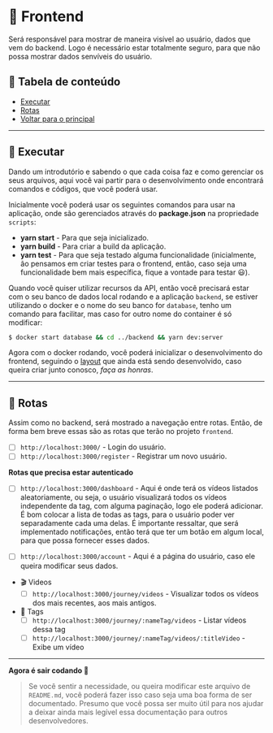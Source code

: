 # :cookie: Frontend

Será responsável para mostrar de maneira visível ao usuário, dados que vem do backend. Logo é necessário estar totalmente seguro, para que não possa mostrar dados senvíveis do usuário.

## :scroll: Tabela de conteúdo

- [Executar](#hammer-executar)
- [Rotas](#vertical_traffic_light-rotas)
- <a href="../../README.md">Voltar para o principal</a>

---

## :hammer: Executar

Dando um introdutório e sabendo o que cada coisa faz e como gerenciar os seus arquivos, aqui você vai partir para o desenvolvimento onde encontrará comandos e códigos, que você poderá usar.

Inicialmente você poderá usar os seguintes comandos para usar na aplicação, onde são gerenciados através do **package.json** na propriedade `scripts`:

- **yarn start** - Para que seja inicializado.
- **yarn build** - Para criar a build da aplicação.
- **yarn test** - Para que seja testado alguma funcionalidade (inicialmente, ão pensamos em criar testes para o frontend, então, caso seja uma funcionalidade bem mais específica, fique a vontade para testar :smiley:).

Quando você quiser utilizar recursos da API, então você precisará estar com o seu banco de dados local rodando e a aplicação `backend`, se estiver utilizando o docker e o nome do seu banco for `database`, tenho um comando para facilitar, mas caso for outro nome do container é só modificar:

```sh
$ docker start database && cd ../backend && yarn dev:server
```

Agora com o docker rodando, você poderá inicializar o desenvolvimento do frontend, seguindo o [layout](https://www.figma.com/file/YrsLKvcqQx2Iq8QdUBqJbS/Rocketflix?node-id=2%3A2) que ainda está sendo desenvolvido, caso queira criar junto conosco, *faça as honras*.

---

## :vertical_traffic_light: Rotas

Assim como no backend, será mostrado a navegação entre rotas. Então, de forma bem breve essas são as rotas que terão no projeto `frontend`.

  - [ ] `http://localhost:3000/` - Login do usuário.
  - [ ] `http://localhost:3000/register` - Registrar um novo usuário.

  **Rotas que precisa estar autenticado**

  - [ ] `http://localhost:3000/dashboard` - Aqui é onde terá os vídeos listados aleatoriamente, ou seja, o usuário visualizará todos os vídeos independente da tag, com alguma paginação, logo ele poderá adicionar. É bom colocar a lista de todas as tags, para o usuário poder ver separadamente cada uma delas. É importante ressaltar, que será implementado notificações, então terá que ter um botão em algum local, para que possa fornecer esses dados.

  - [ ] `http://localhost:3000/account` - Aqui é a página do usuário, caso ele queira modificar seus dados.

  - :clapper: Videos
    - [ ] `http://localhost:3000/journey/videos` - Visualizar todos os vídeos dos mais recentes, aos mais antigos.

  - :pencil: Tags
    - [ ] `http://localhost:3000/journey/:nameTag/videos` - Listar vídeos dessa tag
    - [ ] `http://localhost:3000/journey/:nameTag/videos/:titleVideo` - Exibe um vídeo

---

**Agora é sair codando :rocket:**

> Se você sentir a necessidade, ou queira modificar este arquivo de `README.md`, você poderá fazer isso caso seja uma boa forma de ser documentado. Presumo que você possa ser muito útil para nos ajudar a deixar ainda mais legível essa documentação para outros desenvolvedores.
